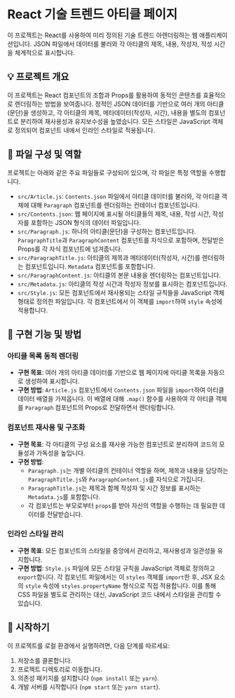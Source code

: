 # React 기술 트렌드 아티클 페이지

이 프로젝트는 React를 사용하여 미리 정의된 기술 트렌드 아렌더링하는 웹 애플리케이션입니다. JSON 파일에서 데이터를 불러와 각 아티클의 제목, 내용, 작성자, 작성 시간을 체계적으로 표시합니다.

## 💡 프로젝트 개요

이 프로젝트는 React 컴포넌트의 조합과 Props를 활용하여 동적인 콘텐츠를 효율적으로 렌더링하는 방법을 보여줍니다. 정적인 JSON 데이터를 기반으로 여러 개의 아티클(문단)을 생성하고, 각 아티클의 제목, 메타데이터(작성자, 시간), 내용을 별도의 컴포넌트로 분리하여 재사용성과 유지보수성을 높였습니다. 모든 스타일은 JavaScript 객체로 정의되어 컴포넌트 내에서 인라인 스타일로 적용됩니다.

## 📁 파일 구성 및 역할

프로젝트는 아래와 같은 주요 파일들로 구성되어 있으며, 각 파일은 특정 역할을 수행합니다.

* `src/Article.js`: `Contents.json` 파일에서 아티클 데이터를 불러와, 각 아티클 객체에 대해 `Paragraph` 컴포넌트를 렌더링하는 컨테이너 컴포넌트입니다.
* `src/Contents.json`: 웹 페이지에 표시될 아티클들의 제목, 내용, 작성 시간, 작성자를 포함하는 JSON 형식의 데이터 파일입니다.
* `src/Paragraph.js`: 하나의 아티클(문단)을 구성하는 컴포넌트입니다. `ParagraphTitle`과 `ParagraphContent` 컴포넌트를 자식으로 포함하며, 전달받은 Props를 각 자식 컴포넌트에 넘겨줍니다.
* `src/ParagraphTitle.js`: 아티클의 제목과 메타데이터(작성자, 시간)를 렌더링하는 컴포넌트입니다. `Metadata` 컴포넌트를 포함합니다.
* `src/ParagraphContent.js`: 아티클의 본문 내용을 렌더링하는 컴포넌트입니다.
* `src/Metadata.js`: 아티클의 작성 시간과 작성자 정보를 표시하는 컴포넌트입니다.
* `src/Style.js`: 모든 컴포넌트에서 재사용되는 스타일 규칙들을 JavaScript 객체 형태로 정의한 파일입니다. 각 컴포넌트에서 이 객체를 `import`하여 `style` 속성에 적용합니다.

## 🎯 구현 기능 및 방법

### 아티클 목록 동적 렌더링

* **구현 목표**: 여러 개의 아티클 데이터를 기반으로 웹 페이지에 아티클 목록을 자동으로 생성하여 표시합니다.
* **구현 방법**: `Article.js` 컴포넌트에서 `Contents.json` 파일을 `import`하여 아티클 데이터 배열을 가져옵니다. 이 배열에 대해 `.map()` 함수를 사용하여 각 아티클 객체를 `Paragraph` 컴포넌트의 Props로 전달하면서 렌더링합니다.

### 컴포넌트 재사용 및 구조화

* **구현 목표**: 각 아티클의 구성 요소를 재사용 가능한 컴포넌트로 분리하여 코드의 모듈성과 가독성을 높입니다.
* **구현 방법**:
    * `Paragraph.js`는 개별 아티클의 컨테이너 역할을 하며, 제목과 내용을 담당하는 `ParagraphTitle.js`와 `ParagraphContent.js`를 자식으로 가집니다.
    * `ParagraphTitle.js`는 제목과 함께 작성자 및 시간 정보를 표시하는 `Metadata.js`를 포함합니다.
    * 각 컴포넌트는 부모로부터 `props`를 받아 자신의 역할을 수행하는 데 필요한 데이터를 전달받습니다.

### 인라인 스타일 관리

* **구현 목표**: 모든 컴포넌트의 스타일을 중앙에서 관리하고, 재사용성과 일관성을 유지합니다.
* **구현 방법**: `Style.js` 파일에 모든 스타일 규칙을 JavaScript 객체로 정의하고 `export`합니다. 각 컴포넌트 파일에서는 이 `styles` 객체를 `import`한 후, JSX 요소의 `style` 속성에 `styles.propertyName` 형식으로 직접 적용합니다. 이를 통해 CSS 파일을 별도로 관리하는 대신, JavaScript 코드 내에서 스타일을 관리할 수 있습니다.

## 🚀 시작하기

이 프로젝트를 로컬 환경에서 실행하려면, 다음 단계를 따르세요:

1.  저장소를 클론합니다.
2.  프로젝트 디렉토리로 이동합니다.
3.  의존성 패키지를 설치합니다 (`npm install` 또는 `yarn`).
4.  개발 서버를 시작합니다 (`npm start` 또는 `yarn start`).
